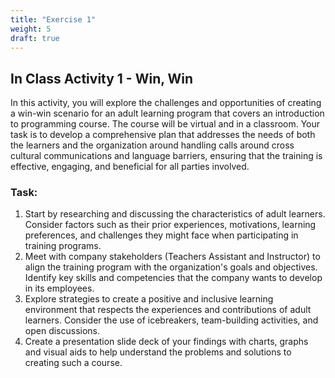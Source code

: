 ```yaml
---
title: "Exercise 1"
weight: 5
draft: true
---
```


## In Class Activity 1 - Win, Win 

In this activity, you will explore the challenges and opportunities of creating a win-win scenario for an adult learning program that covers an introduction to programming course. The course will be virtual and in a classroom. Your task is to develop a comprehensive plan that addresses the needs of both the learners and the organization around handling calls around cross cultural communications and language barriers, ensuring that the training is effective, engaging, and beneficial for all parties involved.

### Task: 
1. Start by researching and discussing the characteristics of adult learners. Consider factors such as their prior experiences, motivations, learning preferences, and challenges they might face when participating in training programs.
2. Meet with company stakeholders (Teachers Assistant and Instructor) to align the training program with the organization's goals and objectives. Identify key skills and competencies that the company wants to develop in its employees.
3. Explore strategies to create a positive and inclusive learning environment that respects the experiences and contributions of adult learners. Consider the use of icebreakers, team-building activities, and open discussions.
4. Create a presentation slide deck of your findings with charts, graphs and visual aids to help understand the problems and solutions to creating such a course.  

